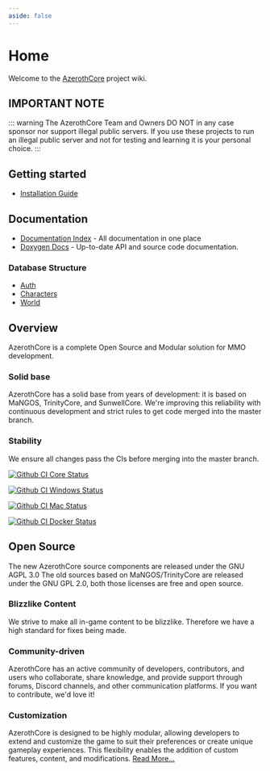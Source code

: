 ```yaml
---
aside: false
---
```


# Home

Welcome to the [AzerothCore](http://www.azerothcore.org/) project wiki.

## IMPORTANT NOTE

::: warning
The AzerothCore Team and Owners DO NOT in any case sponsor nor support illegal public servers. If you use these projects to run an illegal public server and not for testing and learning it is your personal choice.
:::

## Getting started

- [Installation Guide](installation)

## Documentation

- [Documentation Index](documentation-index) - All documentation in one place
- [Doxygen Docs](https://www.azerothcore.org/doxygen) - Up-to-date API and source code documentation.

### Database Structure

- [Auth](auth/)
- [Characters](database-characters)
- [World](database-world)

## Overview

AzerothCore is a complete Open Source and Modular solution for MMO development.

### Solid base

AzerothCore has a solid base from years of development: it is based on MaNGOS, TrinityCore, and SunwellCore.
We're improving this reliability with continuous development and strict rules to get code merged into the master branch.

### Stability

We ensure all changes pass the CIs before merging into the master branch.

<a href="https://github.com/azerothcore/azerothcore-wotlk/actions/workflows/core-build-nopch.yml"><img alt="Github CI Core Status" src="https://github.com/azerothcore/azerothcore-wotlk/actions/workflows/core-build-nopch.yml/badge.svg?branch=master"></a>

<a href="https://github.com/azerothcore/azerothcore-wotlk/actions/workflows/windows_build.yml"><img alt="Github CI Windows Status" src="https://github.com/azerothcore/azerothcore-wotlk/actions/workflows/windows_build.yml/badge.svg"></a>

<a href="https://github.com/azerothcore/azerothcore-wotlk/actions/workflows/macos_build.yml"><img alt="Github CI Mac Status" src="https://github.com/azerothcore/azerothcore-wotlk/actions/workflows/macos_build.yml/badge.svg"></a>

<a href="https://github.com/azerothcore/azerothcore-wotlk/actions/workflows/docker_build.yml"><img alt="Github CI Docker Status" src="https://github.com/azerothcore/azerothcore-wotlk/actions/workflows/docker_build.yml/badge.svg"></a>

## Open Source

The new AzerothCore source components are released under the GNU AGPL 3.0 The old sources based on MaNGOS/TrinityCore are released under the GNU GPL 2.0, both those licenses are free and open source.

### Blizzlike Content

We strive to make all in-game content to be blizzlike. Therefore we have a high standard for fixes being made.

### Community-driven

AzerothCore has an active community of developers, contributors, and users who collaborate, share knowledge, and provide support through forums, Discord channels, and other communication platforms. If you want to contribute, we'd love it!

### Customization

AzerothCore is designed to be highly modular, allowing developers to extend and customize the game to suit their preferences or create unique gameplay experiences. This flexibility enables the addition of custom features, content, and modifications. [Read More...](the-modular-structure)
